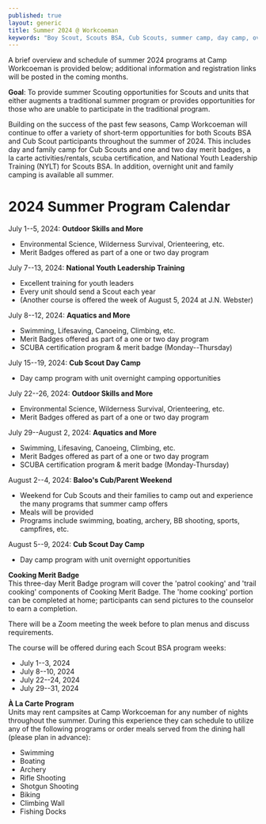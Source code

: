 ```yaml
---
published: true
layout: generic
title: Summer 2024 @ Workcoeman
keywords: "Boy Scout, Scouts BSA, Cub Scouts, summer camp, day camp, overview, Scouting, Summer 2024, Overnight Camping, Merit Badges"
---
```


<div class="alert alert-info">
A brief overview and schedule of summer 2024 programs at Camp Workcoeman is provided below; additional information and registration links will be posted in the coming months.
</div>

**Goal**: To provide summer Scouting opportunities for Scouts and units that either augments a traditional summer program or provides opportunities for those who are unable to participate in the traditional program.


Building on the success of the past few seasons, Camp Workcoeman will continue to offer a variety of short-term opportunities for both Scouts BSA and Cub Scout participants throughout the summer of 2024. This includes day and family camp for Cub Scouts and one and two day merit badges, a la carte activities/rentals, scuba certification, and National Youth Leadership Training (NYLT) for Scouts BSA. In addition, overnight unit and family camping is available all summer.

# 2024 Summer Program Calendar

July 1--5, 2024: **Outdoor Skills and More**

- Environmental Science, Wilderness Survival, Orienteering, etc.
- Merit Badges offered as part of a one or two day program

July 7--13, 2024: **National Youth Leadership Training**

- Excellent training for youth leaders
- Every unit should send a Scout each year
- (Another course is offered the week of August 5, 2024 at J.N. Webster)

July 8--12, 2024: **Aquatics and More**

- Swimming, Lifesaving, Canoeing, Climbing, etc.
- Merit Badges offered as part of a one or two day program
- SCUBA certification program & merit badge (Monday--Thursday)

July 15--19, 2024: **Cub Scout Day Camp**

- Day camp program with unit overnight camping opportunities

July 22--26, 2024: **Outdoor Skills and More**

- Environmental Science, Wilderness Survival, Orienteering, etc.
- Merit Badges offered as part of a one or two day program

July 29--August 2, 2024: **Aquatics and More**

- Swimming, Lifesaving, Canoeing, Climbing, etc.
- Merit Badges offered as part of a one or two day program
- SCUBA certification program & merit badge (Monday-Thursday)

August 2--4, 2024: **Baloo's Cub/Parent Weekend**

- Weekend for Cub Scouts and their families to camp out and experience the many programs that summer camp offers
- Meals will be provided
- Programs include swimming, boating, archery, BB shooting, sports, campfires, etc.

August 5--9, 2024: **Cub Scout Day Camp**

- Day camp program with unit overnight opportunities

**Cooking Merit Badge**<br>
This three-day Merit Badge program will cover the 'patrol cooking' and 'trail cooking' components of Cooking Merit Badge. The 'home cooking' portion can be completed at home; participants can send pictures to the counselor to earn a completion.

There will be a Zoom meeting the week before to plan menus and discuss requirements.

The course will be offered during each Scout BSA program weeks:

- July 1--3, 2024
- July 8--10, 2024
- July 22--24, 2024
- July 29--31, 2024

**À La Carte Program**<br>
Units may rent campsites at Camp Workcoeman for any number of nights throughout the summer. During this experience they can schedule to utilize any of the following programs or order meals served from the dining hall (please plan in advance):

- Swimming
- Boating
- Archery
- Rifle Shooting
- Shotgun Shooting
- Biking
- Climbing Wall
- Fishing Docks

